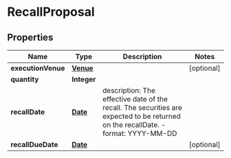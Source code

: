 # RecallProposal

## Properties
Name | Type | Description | Notes
------------ | ------------- | ------------- | -------------
**executionVenue** | [**Venue**](Venue.md) |  |  [optional]
**quantity** | **Integer** |  | 
**recallDate** | [**Date**](Date.md) | description: The effective date of the recall. The securities are expected to be returned on the recallDate. - format: YYYY-MM-DD  | 
**recallDueDate** | [**Date**](Date.md) |  |  [optional]
